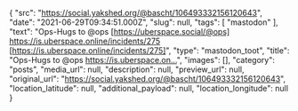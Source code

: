 {
  "src": "https://social.yakshed.org/@bascht/106493332156120643",
  "date": "2021-06-29T09:34:51.000Z",
  "slug": null,
  "tags": [
    "mastodon"
  ],
  "text": "Ops-Hugs to @ops [https://uberspace.social/@ops] https://is.uberspace.online/incidents/275 [https://is.uberspace.online/incidents/275]",
  "type": "mastodon_toot",
  "title": "Ops-Hugs to @ops https://is.uberspace.on…",
  "images": [],
  "category": "posts",
  "media_url": null,
  "description": null,
  "preview_url": null,
  "original_url": "https://social.yakshed.org/@bascht/106493332156120643",
  "location_latitude": null,
  "additional_payload": null,
  "location_longitude": null
}
